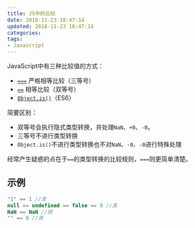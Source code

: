 ```yaml
---
title: JS中的比较
date: 2018-11-23 18:47:14
updated: 2018-11-23 18:47:14
categories:
tags:
- Javascript
---
```


JavaScript中有三种比较值的方式：
- [`===`](https://developer.mozilla.org/en-US/docs/Web/JavaScript/Reference/Operators/Strict_equality) 严格相等比较（三等号）
- [`==`](https://developer.mozilla.org/en-US/docs/Web/JavaScript/Reference/Operators/Equality) 相等比较（双等号）
- [`Object.is()`](https://developer.mozilla.org/en-US/docs/Web/JavaScript/Reference/Global_Objects/Object/is)（ES6）

简要区别：

- 双等号会执行隐式类型转换，并处理`NaN`、`+0`、`-0`。
- 三等号不进行类型转换
- `Object.is()`不进行类型转换也不对`NaN`、`-0`、`-0`进行特殊处理

经常产生疑惑的点在于`==`的类型转换的比较规则，`===`则更简单清楚。



## 示例


```js
"1" == 1 //真
null == undefined == false == 0 //真
NaN == NaN //假
"" == 0 //真
```

